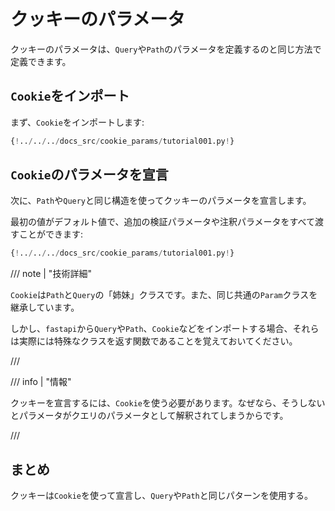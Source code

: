 # クッキーのパラメータ

クッキーのパラメータは、`Query`や`Path`のパラメータを定義するのと同じ方法で定義できます。

## `Cookie`をインポート

まず、`Cookie`をインポートします:

```Python hl_lines="3"
{!../../../docs_src/cookie_params/tutorial001.py!}
```

## `Cookie`のパラメータを宣言

次に、`Path`や`Query`と同じ構造を使ってクッキーのパラメータを宣言します。

最初の値がデフォルト値で、追加の検証パラメータや注釈パラメータをすべて渡すことができます:

```Python hl_lines="9"
{!../../../docs_src/cookie_params/tutorial001.py!}
```

/// note | "技術詳細"

`Cookie`は`Path`と`Query`の「姉妹」クラスです。また、同じ共通の`Param`クラスを継承しています。

しかし、`fastapi`から`Query`や`Path`、`Cookie`などをインポートする場合、それらは実際には特殊なクラスを返す関数であることを覚えておいてください。

///

/// info | "情報"

クッキーを宣言するには、`Cookie`を使う必要があります。なぜなら、そうしないとパラメータがクエリのパラメータとして解釈されてしまうからです。

///

## まとめ

クッキーは`Cookie`を使って宣言し、`Query`や`Path`と同じパターンを使用する。
